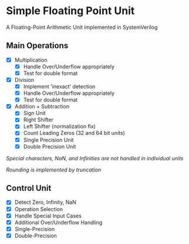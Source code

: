 # Simple Floating Point Unit

A Floating-Point Arithmetic Unit implemented in SystemVerilog

## Main Operations
- [x] Multiplication
    - [x] Handle Over/Underflow appropriately
    - [x] Test for double format
- [x] Division
    - [x] Implement 'inexact' detection
    - [x] Handle Over/Underflow appropriately
    - [x] Test for double format
- [x] Addition + Subtraction
    - [x] Sign Unit
    - [x] Right Shifter
    - [x] Left Shifter (normalization fix)
    - [x] Count Leading Zeros (32 and 64 bit units)
    - [x] Single Precision Unit
    - [x] Double Precision Unit

*Special characters, NaN, and Infinities are not handled in individual units*

*Rounding is implemented by truncation*

## Control Unit
- [x] Detect Zero, Infinity, NaN
- [x] Operation Selection
- [x] Handle Special Input Cases
- [x] Additional Over/Underflow Handling
- [x] Single-Precision
- [x] Double-Precision
